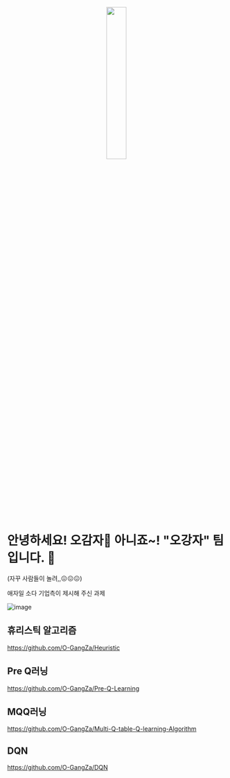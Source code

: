 <p align="center">
<img src="https://user-images.githubusercontent.com/80737049/172663329-43d0c6cc-a16e-4bc7-97f7-bbddd02d7e96.jpg" width="30%" height="30%">
</p>

# 안녕하세요! 오감자🍟 아니죠~! "오강자" 팀입니다. 🙋
(자꾸 사람들이 놀려,,😖😖😖)

애자일 소다 기업측이 제시해 주신 과제 

![image](https://user-images.githubusercontent.com/80737049/172666317-138bdf09-51e7-4ea6-b68b-66cbfa461c18.png)


## 휴리스틱 알고리즘
https://github.com/O-GangZa/Heuristic

## Pre Q러닝
https://github.com/O-GangZa/Pre-Q-Learning

## MQQ러닝
https://github.com/O-GangZa/Multi-Q-table-Q-learning-Algorithm

## DQN
https://github.com/O-GangZa/DQN
<!--

**Here are some ideas to get you started:**

🙋‍♀️ A short introduction - what is your organization all about?
🌈 Contribution guidelines - how can the community get involved?
👩‍💻 Useful resources - where can the community find your docs? Is there anything else the community should know?
🍿 Fun facts - what does your team eat for breakfast?
🧙 Remember, you can do mighty things with the power of [Markdown](https://docs.github.com/github/writing-on-github/getting-started-with-writing-and-formatting-on-github/basic-writing-and-formatting-syntax)
-->
